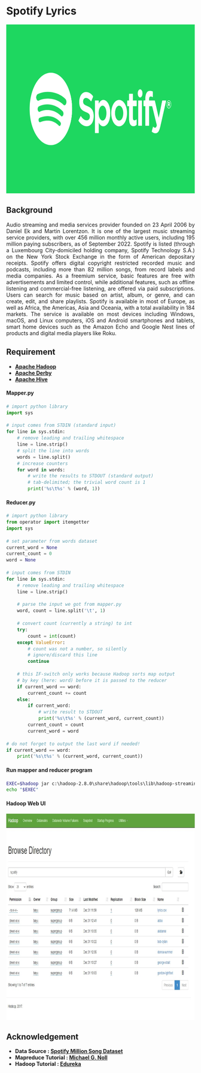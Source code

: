 # Spotify Lyrics
<img src="https://github.com/Bayunova28/Spotify_Lyrics/blob/master/cover.png" height="450" width="1100">

## Background 
<p align="justify">Audio streaming and media services provider founded on 23 April 2006 by Daniel Ek and Martin Lorentzon. It is one of the largest music streaming 
service providers, with over 456 million monthly active users, including 195 million paying subscribers, as of September 2022. Spotify is listed (through a Luxembourg 
City-domiciled holding company, Spotify Technology S.A.) on the New York Stock Exchange in the form of American depositary receipts. Spotify offers digital copyright 
restricted recorded music and podcasts, including more than 82 million songs, from record labels and media companies. As a freemium service, basic features are free with 
advertisements and limited control, while additional features, such as offline listening and commercial-free listening, are offered via paid subscriptions. Users can 
search for music based on artist, album, or genre, and can create, edit, and share playlists. Spotify is available in most of Europe, as well as Africa, the Americas, 
Asia and Oceania, with a total availability in 184 markets. The service is available on most devices including Windows, macOS, and Linux computers, iOS and Android 
smartphones and tablets, smart home devices such as the Amazon Echo and Google Nest lines of products and digital media players like Roku.</p>

## Requirement 
* <b>[Apache Hadoop](https://archive.apache.org/dist/hadoop/common/)</b>
* <b>[Apache Derby](https://db.apache.org/derby/derby_downloads.html)</b>
* <b>[Apache Hive](https://hive.apache.org/downloads.html)</b>

#### Mapper.py
```py
# import python library
import sys

# input comes from STDIN (standard input)
for line in sys.stdin:
    # remove leading and trailing whitespace
    line = line.strip()
    # split the line into words
    words = line.split()
    # increase counters
    for word in words:
        # write the results to STDOUT (standard output)
        # tab-delimited; the trivial word count is 1
        print('%s\t%s' % (word, 1))
```  
#### Reducer.py
```py
# import python library
from operator import itemgetter
import sys

# set parameter from words dataset
current_word = None
current_count = 0
word = None

# input comes from STDIN
for line in sys.stdin:
    # remove leading and trailing whitespace
    line = line.strip()

    # parse the input we got from mapper.py
    word, count = line.split('\t', 1)

    # convert count (currently a string) to int
    try:
        count = int(count)
    except ValueError:
        # count was not a number, so silently
        # ignore/discard this line
        continue

    # this IF-switch only works because Hadoop sorts map output
    # by key (here: word) before it is passed to the reducer
    if current_word == word:
        current_count += count
    else:
        if current_word:
            # write result to STDOUT
            print('%s\t%s' % (current_word, current_count))
        current_count = count
        current_word = word

# do not forget to output the last word if needed!
if current_word == word:
    print('%s\t%s' % (current_word, current_count))
```

#### Run mapper and reducer program  
```sh
EXEC=$hadoop jar c:\hadoop-2.8.0\share\hadoop\tools\lib\hadoop-streaming-*.jar -file "D:\mapper.py" -mapper "python D:\mapper.py" -file "D:\reducer.py" -reducer "python D:\reducer.py" -input spotify/samples.txt -output spotify/output/
echo "$EXEC"
```
#### Hadoop Web UI 
<img src="https://github.com/Bayunova28/Spotify_Lyrics/blob/master/hadoop-web-ui.jpg" height="550" width="1100">

## Acknowledgement
* <b>Data Source : [Spotify Million Song Dataset](https://www.kaggle.com/datasets/notshrirang/spotify-million-song-dataset)
* <b>Mapreduce Tutorial : [Michael G. Noll](https://www.michael-noll.com/tutorials/writing-an-hadoop-mapreduce-program-in-python/)
* <b>Hadoop Tutorial : [Edureka](https://www.youtube.com/watch?v=g7Qpnmi0Q-s)
